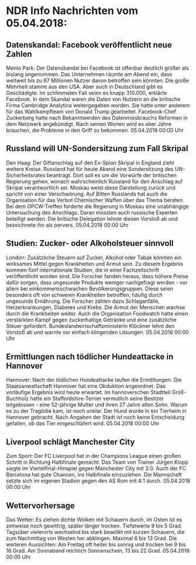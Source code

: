 # NDR Info Nachrichten vom 05.04.2018:


## Datenskandal: Facebook veröffentlicht neue Zahlen
Menlo Park: Der Datenskandal bei Facebook ist offenbar deutlich größer als bislang angenommen. Das Unternehmen räumte am Abend ein, dass weltweit bis zu 87 Millionen Nutzer davon betroffen sein könnten. Die große Mehrheit stammt aus den USA. Aber auch in Deutschland gibt es Geschädigte. Im schlimmsten Fall seien es knapp 310.000, erklärte Facebook. In dem Skandal waren die Daten von Nutzern an die britische Firma Cambridge Analytica weitergegeben worden. Sie hatte unter anderem für das Wahlkampfteam von Donald Trump gearbeitet. Facebook-Chef Zuckerberg hatte nach Bekanntwerden des Datenmissbrauchs Reformen in dem Netzwerk angekündigt. Nach seinen Worten wird es aber Jahre brauchen, die Probleme in den Griff zu bekommen. 05.04.2018 00:00 Uhr 

## Russland will UN-Sondersitzung zum Fall Skripal
Den Haag: Der Giftanschlag auf den Ex-Spion Skripal in England zieht weitere Kreise. Russland hat für heute Abend eine Sondersitzung des UN-Sicherheitsrates beantragt. Dort soll es um die Vorwürfe der britischen Regierung gehen, wonach wahrscheinlich Russland für den Anschlag auf Skripal verantwortlich sei. Moskau weist diese Darstellung zurück und spricht von einer Verschwörung. Auf Bitten Russlands hat auch die Organisation für das Verbot Chemischer Waffen über das Thema beraten. Bei dem OPCW-Treffen forderte die Regierung in Moskau eine unabhängige Untersuchung des Anschlags. Daran müssten auch russische Experten beteiligt werden. Die britische Delegation lehnte diesen Vorstoß ab und bezeichnete ihn als pervers. 05.04.2018 00:00 Uhr 

## Studien: Zucker- oder Alkoholsteuer sinnvoll
London:	Zusätzliche Steuern auf Zucker, Alkohol oder Tabak könnten ein wirksames Mittel gegen Krankheiten und Armut sein. Zu diesem Ergebnis kommen fünf internationale Studien, die in einer Fachzeitschrift veröffentlicht worden sind. Die Forscher fanden heraus, dass höhere Preise dafür sorgen, dass ungesunde Produkte weniger nachgefragt werden - vor allem bei einkommensschwachen Bevölkerungsgruppen. Diese seien besonders oft von schweren Krankheiten betroffen, häufig durch ungesunde Ernährung. Die Forscher zählen dazu Schlaganfälle, Herzerkrankungen, Diabetes und Krebs. Die Armut der Menschen wachse durch die Krankheiten weiter. Auch die Organisation Foodwatch hatte einen verstärkten Kampf gegen zuckerhaltige Getränke und eine zusätzliche Steuer gefordert. Bundeslandwirtschaftsministerin Klöckner lehnt den Vorstoß ab und warnte vor einfach klingenden Lösungen. 05.04.2018 00:00 Uhr 

## Ermittlungen nach tödlicher Hundeattacke in Hannover
Hannover: Nach der tödlichen Hundeattacke laufen die Ermittlungen. Die Staatsanwaltschaft Hannover hat eine Obduktion angeordnet. Das vorläufige Ergebnis wird heute erwartet. Im hannoverschen Stadtteil Groß-Buchholz hatte ein Staffordshire-Terrier vermutlich seine Besitzer totgebissen - eine 52-jährige Mutter und ihren 27 Jahre alten Sohn. Warum es zu der Tragödie kam, ist noch unklar. Der Hund wurde in ein Tierheim in Hannover gebracht. Nach Angaben der Stadt ist noch keine Entscheidung gefallen, ob das Tier eingeschläfert wird. 05.04.2018 00:00 Uhr 

## Liverpool schlägt Manchester City
Zum Sport: Der FC Liverpool hat in der Champions League einen großen Schritt in Richtung Halbfinale gemacht. Das Team von Trainer Jürgen Klopp siegte im Viertelfinal-Hinspiel gegen Manchester City mit 3:0. Auch der FC Barcelona hat gute Chancen, ins Halbfinale einzuziehen. Die Mannschaft setzte sich im eigenen Stadion gegen den AS Rom mit 4:1 durch. 05.04.2018 00:00 Uhr 

## Wettervorhersage
Das Wetter: Es ziehen dichte Wolken mit Schauern durch, im Osten ist es zeitweise noch gewittrig, später länger trocken. Tiefstwerte 9 bis 5 Grad. Tagsüber vielerorts wechselnd bis stark bewölkt mit kurzen Schauern, die zum Nachmittag von Westen her abklingen. Maximal 6 bis 13 Grad. Die weiteren Aussichten: Am Freitag oft heiter bis sonnig und trocken bei 9 bis 16 Grad. Am Sonnabend reichlich Sonnenschein, 13 bis 22 Grad. 05.04.2018 00:00 Uhr 
